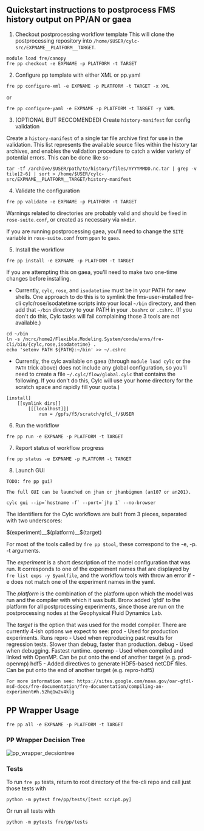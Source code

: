 




<!-- this section seems more general than should be in fre/pp
# **Frepp Canopy**
_Brief description of tool group's purpose._

* [Tool Group] Supports:
   - _List_
   - _of_
   - _supported_
   - _features_

* **_Any notes/warnings for user_**

The [tool group] fre-cli tools are described below ([Subcommands](#subcommands)) as well as a Guide on the order in which to use them (Guide).

## **Usage (Users)**
* Refer to fre-cli [README.md](https://github.com/NOAA-GFDL/fre-cli/blob/main/README.md) for foundational fre-cli usage guide and tips.
* [tool group] package repository located at: _insert permalink_

## Subcommands
- `fre [tool group] [subcommand] [options]`
   - Purpose: _Insert subcommand purpose_
   - Options:
        - `-[short command], --[long command] [name of argument] (required/not required)`
## Guide
### **[Certain type of build/run]:**
```bash
# Short description of subcommand 1
fre [tool group] [subcommand] -[short/long command 1] [argument(s) 1] -[short/long command 2] [argument(s) 2] etc.

# Short description of subcommand 2
fre [tool group] [subcommand] -[short/long command 1] [argument(s) 1] -[short/long command 2] [argument(s) 2] etc.

# Short description of subcommand 3
fre [tool group] [subcommand] -[short/long command 1] [argument(s) 1] -[short/long command 2] [argument(s) 2] etc.

etc.
```
-->

## **Quickstart instructions to postprocess FMS history output on PP/AN or gaea**

1. Checkout postprocessing workflow template
This will clone the postprocessing repository into `/home/$USER/cylc-src/EXPNAME__PLATFORM__TARGET`.
```
module load fre/canopy
fre pp checkout -e EXPNAME -p PLATFORM -t TARGET
```

2. Configure pp template with either XML or pp.yaml

```
fre pp configure-xml -e EXPNAME -p PLATFORM -t TARGET -x XML
```
or
```
fre pp configure-yaml -e EXPNAME -p PLATFORM -t TARGET -y YAML 

```

3. (OPTIONAL BUT RECCOMENDED) Create `history-manifest` for config validation

Create a `history-manifest` of a single tar file archive first for use in the validation. 
This list represents the available source files within the history tar archives, and enables the 
validation procedure to catch a wider variety of potential errors. This can be done like so-
```
tar -tf /archive/$USER/path/to/history/files/YYYYMMDD.nc.tar | grep -v tile[2-6] | sort > /home/$USER/cylc-src/EXPNAME__PLATFORM__TARGET/history-manifest
```

4. Validate the configuration
```
fre pp validate -e EXPNAME -p PLATFORM -t TARGET
```

Warnings related to directories are probably valid and should be fixed in `rose-suite.conf`, or created as necessary via `mkdir`.

If you are running postprocessing gaea, you'll need to change the `SITE` variable in `rose-suite.conf` from `ppan` to `gaea`.

5. Install the workflow

```
fre pp install -e EXPNAME -p PLATFORM -t TARGET
```

If you are attempting this on gaea, you'll need to make two one-time changes before installing.
- Currently, `cylc`, `rose`, and `isodatetime` must be in your PATH for new shells. One approach to do this is
to symlink the fms-user-installed fre-cli cylc/rose/isodatetime scripts into your local `~/bin` directory,
and then add that `~/bin` directory to your PATH in your `.bashrc` or `.cshrc`. (If you don't do this, Cylc tasks
will fail complaining those 3 tools are not available.)

```
cd ~/bin
ln -s /ncrc/home2/Flexible.Modeling.System/conda/envs/fre-cli/bin/{cylc,rose,isodatetime} .
echo 'setenv PATH ${PATH}:~/bin' >> ~/.cshrc
```
- Currently, the cylc available on gaea (through `module load cylc` or the `PATH` trick above) does not
include any global configuration, so you'll need to create a file `~/.cylc/flow/global.cylc` that contains the following.
If you don't do this, Cylc will use your home directory for the scratch space and rapidly fill your quota.)

```
[install]
    [[symlink dirs]]
        [[[localhost]]]
            run = /gpfs/f5/scratch/gfdl_f/$USER
```

6. Run the workflow

```
fre pp run -e EXPNAME -p PLATFORM -t TARGET
```

7. Report status of workflow progress

```
fre pp status -e EXPNAME -p PLATFORM -t TARGET
```

8. Launch GUI

```
TODO: fre pp gui?

The full GUI can be launched on jhan or jhanbigmem (an107 or an201).

cylc gui --ip=`hostname -f` --port=`jhp 1` --no-browser
```

The identifiers for the Cylc workflows are built from 3 pieces, separated with two underscores: 

  $(experiment)__$(platform)__$(target)
  
  
For most of the tools called by ```fre pp $tool```, these correspond to the -e, -p. -t arguments.  

The *experiment* is a short description of the model configuration that was run. It corresponds to one of the experiment names that are displayed by ```fre list exps -y $yamlfile```, and the workflow tools with throw an error if -e does not match one of the experiment names in the yaml. 

The *platform* is the combination of the platform upon which the model was run and the compiler with which it was built. Bronx added 'gfdl' to the platform for all postprocessing experiments, since those are run on the postprocessing nodes at the Geophysical Fluid Dynamics Lab.

The *target* is the option that was used for the model compiler. There are currently 4-ish options we expect to see:
    prod   - Used for production experiments. Runs 
    repro  - Used when reproducing past results for regression tests. Slower than debug, faster than production.
    debug  - Used when debugging. Fastest runtime.
    openmp - Used when compiled and linked with OpenMP. Can be put onto the end of another target (e.g. prod-openmp)
    hdf5   - Added directives to generate HDF5-based netCDF files. Can be put onto the end of another target (e.g. repro-hdf5)
    
    For more information see: https://sites.google.com/noaa.gov/oar-gfdl-msd-docs/fre-documentation/fre-documentation/compiling-an-experiment#h.52hq1w2v4klg

## **PP Wrapper Usage**

```
fre pp all -e EXPNAME -p PLATFORM -t TARGET
```

### **PP Wrapper Decision Tree**
![pp_wrapper_decsiontree](https://github.com/NOAA-GFDL/fre-cli/assets/98476720/d3eaa237-1e29-4922-9d83-8d9d11925c54)

### **Tests**

To run `fre pp` tests, return to root directory of the fre-cli repo and call just those tests with

    python -m pytest fre/pp/tests/[test script.py]

Or run all tests with

    python -m pytests fre/pp/tests
